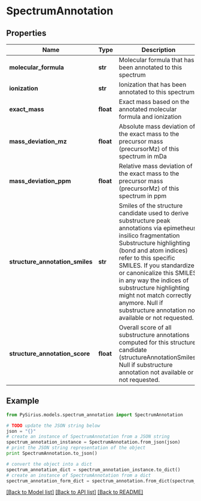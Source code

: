 # SpectrumAnnotation


## Properties

Name | Type | Description | Notes
------------ | ------------- | ------------- | -------------
**molecular_formula** | **str** | Molecular formula that has been annotated to this spectrum | [optional] 
**ionization** | **str** | Ionization that has been annotated to this spectrum | [optional] 
**exact_mass** | **float** | Exact mass based on the annotated molecular formula and ionization | [optional] 
**mass_deviation_mz** | **float** | Absolute mass deviation of the exact mass to the precursor mass (precursorMz) of this spectrum in mDa | [optional] 
**mass_deviation_ppm** | **float** | Relative mass deviation of the exact mass to the precursor mass (precursorMz) of this spectrum in ppm | [optional] 
**structure_annotation_smiles** | **str** | Smiles of the structure candidate used to derive substructure peak annotations via epimetheus insilico fragmentation  Substructure highlighting (bond and atom indices) refer to this specific SMILES.  If you standardize or canonicalize this SMILES in any way the indices of substructure highlighting might  not match correctly anymore.   Null if substructure annotation not available or not requested. | [optional] 
**structure_annotation_score** | **float** | Overall score of all substructure annotations computed for this structure candidate (structureAnnotationSmiles)   Null if substructure annotation not available or not requested. | [optional] 

## Example

```python
from PySirius.models.spectrum_annotation import SpectrumAnnotation

# TODO update the JSON string below
json = "{}"
# create an instance of SpectrumAnnotation from a JSON string
spectrum_annotation_instance = SpectrumAnnotation.from_json(json)
# print the JSON string representation of the object
print SpectrumAnnotation.to_json()

# convert the object into a dict
spectrum_annotation_dict = spectrum_annotation_instance.to_dict()
# create an instance of SpectrumAnnotation from a dict
spectrum_annotation_form_dict = spectrum_annotation.from_dict(spectrum_annotation_dict)
```
[[Back to Model list]](../README.md#documentation-for-models) [[Back to API list]](../README.md#documentation-for-api-endpoints) [[Back to README]](../README.md)


